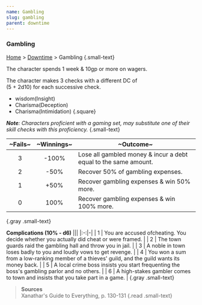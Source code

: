 ```yaml
---
name: Gambling
slug: gambling
parent: downtime
---
```

### Gambling
[Home](dm-operations-center) > [Downtime](downtime) > Gambling {.small-text}

The character spends 1 week & 10gp or more on wagers.

The character makes 3 checks with a different DC of <br/>
(5 + 2d10) for each successive check.

- wisdom(Insight)
- Charisma(Deception)
- Charisma(Intimidation)
{.square}

***Note**: Characters proficient with a gaming set, may substitute one of their skill checks with this proficiency.* {.small-text}

| ~Fails~ | ~Winnings~ | ~Outcome~ |
|:--:|:----:|-|
| 3 | -100% | Lose all gambled money & incur a debt equal to the same amount.
| 2 | -50%  | Recover 50% of gambling expenses. |
| 1 | +50%  | Recover gambling expenses & win 50% more. |
| 0 | 100%  | Recover gambling expenses & win 100% more. |
{.gray .small-text}

**Complications (10% - d6)**
|||
|:-:|-|
| 1 | You are accused ofcheating. You decide whether you actually did cheat or were framed. |
| 2 | The town guards raid the gambling hall and throw you in jail. |
| 3 | A noble in town loses badly to you and loudly vows to get revenge. |
| 4 | You won a sum from a low-ranking member of a thieves' guild, and the guild wants its money back. |
| 5 | A local crime boss insists you start frequenting the boss's gambling parlor and no others. |
| 6 | A high-stakes gambler comes to town and insists that you take part in a game. |
{.gray .small-text}

> **Sources** <br/>
> Xanathar's Guide to Everything, p. 130-131
{.read .small-text}
